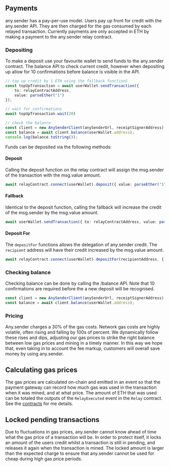 ## Payments
any.sender has a pay-per-use model. Users pay up front for credit with the any.sender API. They are then charged for the gas consumed by each relayed transaction. Currently payments are only accepted in ETH by making a payment to the any.sender relay contract. 

### Depositing
To make a deposit use your favourite wallet to send funds to the any.sender contract. The balance API to check current credit, however when depositing up allow for 10 confirmations before balance is visible in the API.

```ts
// top up credit by 1 ETH using the fallback functionS
const topUpTransaction = await userWallet.sendTransaction({
    to: relayContractAddress,
    value: parseEther("1")
});

// wait for confirmations
await topUpTransaction.wait(20)

// check the balance
const client = new AnySenderClient(anySenderUrl, receiptSignerAddress);
const balance = await client.balance(userWallet.address);
console.log(balance.toString());
```

Funds can be deposited via the following methods:

#### Deposit
Calling the deposit function on the relay contract will assign the msg.sender of the transaction with the msg.value amount.

```ts
await relayContract.connect(userWallet).deposit({ value: parseEther("1") });
```

#### Fallback
Identical to the deposit function, calling the fallback will increase the credit of the msg.sender by the msg.value amount.

```ts
await userWallet.sendTransaction({ to: relayContractAddress, value: parseEther("1") });
```

#### Deposit For
The `depositFor` functions allows the delegation of any.sender credit. The `recipient` address will have their credit increased by the msg.value amount.

```ts
await relayContract.connect(userWallet).depositFor(recipientAddress, { value: parseEther("1") });
```

### Checking balance
Checking balance can be done by calling the /balance API. Note that 10 confirmations are required before the a new deposit will be recognised.
```ts
const client = new AnySenderClient(anySenderUrl, receiptSignerAddress);
const balance = await client.balance(userWallet.address);
```

### Pricing
Any.sender charges a 30% of the gas costs. Network gas costs are highly volatile, often rising and falling by 100s of percent. We dynamically follow these rises and dips, adjusting our gas prices to strike the right balance between low gas prices and mining in a timely manner. In this way we hope that, even taking in to account the fee markup, customers will overall save money by using any.sender.

## Calculating gas prices
The gas prices are calculated on-chain and emitted in an event so that the payment gateway can record how much gas was used in the transaction when it was mined, and at what price. The amount of ETH that was used can be totaled the outputs of the `RelayExecuted` event in the `Relay` contract. See the [contracts](https://github.com/PISAresearch/contracts.any.sender) for me details.

## Locked pending transactions
Due to fluctuations in gas prices, any.sender cannot know ahead of time what the gas price of a transaction will be. In order to protect itself, it locks an amount of the users credit whilst a transaction is still in pending, and releases it again when the transaction is mined. The locked amount is larger than the expected charge to ensure that any.sender cannot be used for cheap during high gas price periods.